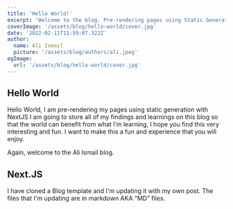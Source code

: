 ```yaml
---
title: 'Hello World!'
excerpt: 'Welcome to the blog. Pre-rendering pages using Static Generation with Next.JS'
coverImage: '/assets/blog/hello-world/cover.jpg'
date: '2022-02-11T11:59:07.322Z'
author:
  name: Ali Ismail
  picture: '/assets/blog/authors/ali.jpeg'
ogImage:
  url: '/assets/blog/hello-world/cover.jpg'
---
```


<!--- Learn How to Pre-render Pages Using Static Generation with Next.js --->

## Hello World
Hello World, I am pre-rendering my pages using static generation with NextJS
I am going to store all of my findings and learnings on this blog so that the world can benefit from what I’m learning, I hope you find this very interesting and fun. 
I want to make this a fun and experience that you will enjoy. 

Again, welcome to the Ali Ismail blog. 


## Next.JS

I have cloned a Blog template and I'm updating it with my own post. The files that I'm updating are in markdown AKA “MD” files.